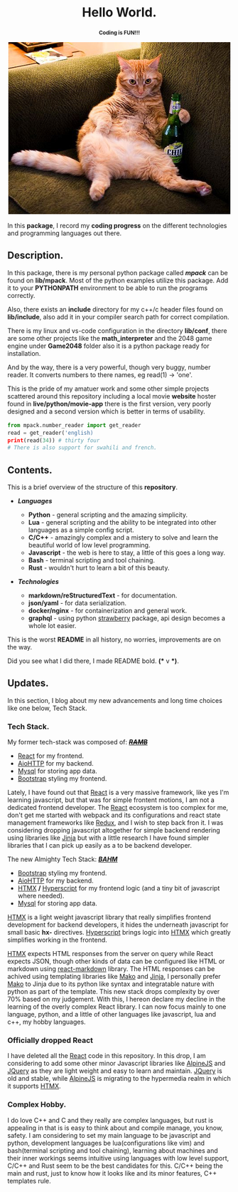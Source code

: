 <center>

# Hello World.
<small><b>Coding is FUN!!!</b></small>

![What a Good Day.](./lib/conf/whatyoudoing.jpg )

</center>

In this **package**, I record my **coding progress** on the different technologies and programming languages out there.

## Description.
In this package, there is my personal python package called ***mpack*** can be found on **lib/mpack**. Most of the python examples utilize this package. Add it to your **PYTHONPATH** environment to be able to run the programs correctly.

Also, there exists an **include** directory for my c++/c header files found on **lib/include**, also add it in your compiler search path for correct compilation.

There is my linux and vs-code configuration in the directory **lib/conf**, there are some other projects like the **math_interpreter** and the 2048 game engine under **Game2048** folder also it is a python package ready for installation.

And by the way, there is a very powerful, though very buggy, number reader. It converts numbers to there names, eg read(1) -> 'one'.

This is the pride of my amatuer work and some other simple projects scattered around this repository including a local movie **website** hoster found in **live/python/movie-app** there is the first version, very poorly designed and a second version which is better in terms of usability.
```python
from mpack.number_reader import get_reader
read = get_reader('english)
print(read(34)) # thirty four
# There is also support for swahili and french.
```

## Contents.

This is a brief overview of the structure of this **repository**.

- **_Languages_**
  +  **Python** - general scripting and the amazing simplicity.
  +  **Lua** - general scripting and the ability to be integrated into other languages as a simple config script.
  +  **C/C++** - amazingly complex and a mistery to solve and learn the beautiful world of low level programming.
  +  **Javascript** - the web is here to stay, a little of this goes a long way.
  + **Bash** - terminal scripting and tool chaining.
  + **Rust** - wouldn't hurt to learn a bit of this beauty.

- ***Technologies***
  + **markdown/reStructuredText** - for documentation.
  + **json/yaml** - for data serialization.
  + **docker/nginx** - for containerization and general work.
  + **graphql** - using python [strawberry](https://strawberry.rocks) package, api design becomes a whole lot easier.

This is the worst **README** in all history, no worries, improvements are on the way.

Did you see what I did there, I made README bold. **(\*** v **\*)**.

## Updates.
In this section, I blog about my new advancements and long time choices like one below, Tech Stack.

### Tech Stack.
My former tech-stack was composed of: ***<u><del>RAMB</del></u>***

- [React](https://react.dev 'A javascript frontent framework.') for my frontend.
- [AioHTTP](https://docs.aiohttp.org/en/stable 'A Simple light weight python package for building backends.') for my backend.
- [Mysql](https://www.mysql.com 'A relational database.') for storing app data.
- [Bootstrap](https://getbootstrap.com 'A CSS Framework for styling webpages.') styling my frontend.

Lately, I have found out that [React](https://react.dev) is a very massive framework, like yes I'm learning javascript, but that was for simple frontent motions, I am not a dedicated frontend developer. The [React](https://react.dev) ecosystem is too complex for me, don't get me started with webpack and its configurations and react state management frameworks like [Redux](https://redux.js.org), and I wish to step back fron it.
I was considering dropping javascript altogether for simple backend rendering using libraries like [Jinja](https://jinja.palletsprojects.com/en/3.1.x) but with a little research I have found simpler libraries that I can pick up easily as a to be backend developer.

The new Almighty Tech Stack: ***<u>BAHM</u>***
- [Bootstrap](https://getbootstrap.com 'A CSS Framework for styling webpages.') styling my frontend.
- [AioHTTP](https://docs.aiohttp.org/en/stable 'A Simple light weight python package for building backends.') for my backend.
- [HTMX](https://htmx.org 'A javascript frontent framework.') **/** [Hyperscript](https://hyperscript.org 'Simple HTMX like library that uses javascript underneath to get things done.') for my frontend logic (and a tiny bit of javascript where needed).
- [Mysql](https://www.mysql.com 'A relational database.') for storing app data.

[HTMX](https://htmx.org) is a light weight javascript library that really simplifies frontend development for backend developers, it hides the underneath javascript for small basic **hx-** directives. [Hyperscript](https://hyperscript.org) brings logic into [HTMX](https://htmx.org) which greatly simplifies working in the frontend.

[HTMX](https://htmx.org) expects HTML responses from the server on query while React expects JSON, though other kinds of data can be configured like HTML or markdown using [react-markdown](https://www.npmjs.com/package/react-markdown) library. The HTML responses can be achived using templating libraries like [Mako](https://www.makotemplates.org) and [Jinja](https://jinja.palletsprojects.com/en/3.1.x), I personally prefer [Mako](https://www.makotemplates.org)  to Jinja due to its python like syntax and integratable nature with python as part of the template.
This new stack drops complexity by over 70% based on my judgement. With this, I hereon declare my decline in the learning of the overly complex React library.
I can now focus mainly to one language, python, and a little of other languages like javascript, lua and c++, my hobby languages.

### Officially dropped React
I have deleted all the [React](https://react.dev) code in this repository. In this drop, I am considering to add some other minor Javascript libraries like [AlpineJS](https://alpinejs.dev) and [JQuery](https://jquery.com) as they are light weight and easy to learn and maintain. [JQuery](https://jquery.com) is old and stable, while [AlpineJS](https://alpinejs.dev) is migrating to the hypermedia realm in which it supports [HTMX](https://htmx.org).

### Complex Hobby.
I do love C++ and C and they really are complex languages, but rust is appealing in that is is easy to think about and compile manage, you know, safety. I am considering to set my main language to be javascript and python, development languages be lua(configurations like vim) and bash(terminal scripting and tool chaining), learning about machines and their inner workings seems intuitive using languages with low level support, C/C++ and Rust seem to be the best candidates for this. C/C++ being the main and rust, just to know how it looks like and its minor features, C++ templates rule.